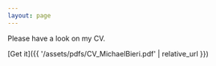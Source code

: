 ```yaml
---
layout: page
---
```


Please have a look on my CV.

[Get it]({{ '/assets/pdfs/CV_MichaelBieri.pdf' | relative_url }})